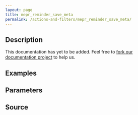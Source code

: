 ```yaml
---
layout: page
title: mepr_reminder_save_meta
permalink: /actions-and-filters/mepr_reminder_save_meta/
---
```


## Description

This documentation has yet to be added. Feel free to [fork our documentation project](https://github.com/caseproof/memberpress-docs) to help us.

## Examples


## Parameters


## Source


